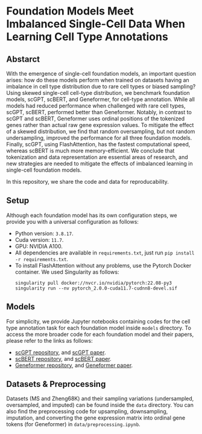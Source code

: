 # Foundation Models Meet Imbalanced Single-Cell Data When Learning Cell Type Annotations

## Abstarct 
With the emergence of single-cell foundation models, an important question arises: how do these models perform when trained on datasets having an imbalance in cell type distribution due to rare cell types or biased sampling? Using skewed single-cell cell-type distribution, we benchmark foundation models, scGPT, scBERT, and Geneformer, for cell-type annotation. While all models had reduced performance when challenged with rare cell types, scGPT, scBERT, performed better than Geneformer. Notably, in contrast to scGPT and scBERT, Geneformer uses ordinal positions of the tokenized genes rather than actual raw gene expression values. To mitigate the effect of a skewed distribution, we find that random oversampling, but not random undersampling, improved the performance for all three foundation models. Finally, scGPT, using FlashAttention, has the fastest computational speed, whereas scBERT is much more memory-efficient. We conclude that tokenization and data representation are essential areas of research, and new strategies are needed to mitigate the effects of imbalanced learning in single-cell foundation models.

In this repository, we share the code and data for reproducability.

## Setup
Although each foundation model has its own configuration steps, we provide you with a universal configuration as follows:
* Python version: `3.8.17`.
* Cuda version: `11.7`.
* GPU: NVIDIA A100.
* All dependencies are available in `requirements.txt`, just run `pip install -r requirements.txt`.
* To install FlashAttention without any problems, use the Pytorch Docker container. We used Singularity as follows:
  ```
  singularity pull docker://nvcr.io/nvidia/pytorch:22.08-py3
  singularity run --nv pytorch_2.0.0-cuda11.7-cudnn8-devel.sif
  ```

## Models
For simplicity, we provide Jupyter notebooks containing codes for the cell type annotation task for each foundation model inside `models` directory. To access the more broader code for each foundation model and their papers, please refer to the links as follows:
* [scGPT repository](https://github.com/bowang-lab/scGPT), and [scGPT paper](https://www.biorxiv.org/content/10.1101/2023.04.30.538439v2).
* [scBERT repository](https://github.com/TencentAILabHealthcare/scBERT), and [scBERT paper](https://www.nature.com/articles/s42256-022-00534-z).
* [Geneformer repository](https://huggingface.co/ctheodoris/Geneformer), and [Geneformer paper](https://www.nature.com/articles/s41586-023-06139-9).

## Datasets & Preprocessing
Datasets (MS and Zheng68K) and their sampling variations (undersampled, oversampled, and imputed) can be found inside the `data` directory. You can also find the preprocessing code for upsampling, downsampling, imputation, and converting the gene expression matrix into ordinal gene tokens (for Geneformer) in `data/preprocessing.ipynb`.
